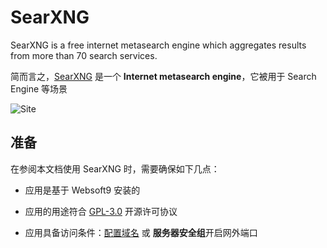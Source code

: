 # SearXNG

SearXNG is a free internet metasearch engine which aggregates results from more than 70 search services. 

简而言之，[SearXNG](https://docs.searxng.org/) 是一个 **Internet metasearch engine**，它被用于 Search Engine  等场景


![Site](https://libs.websoft9.com/Websoft9/DocsPicture/zh/searxng/searxng-gui-websoft9.png)


## 准备

在参阅本文档使用 SearXNG 时，需要确保如下几点：

- 应用是基于 Websoft9 安装的

- 应用的用途符合 [GPL-3.0](https://opensource.org/licenses/GPL-3.0) 开源许可协议

- 应用具备访问条件：[配置域名](./guide/appsetdomain) 或 **服务器安全组**开启网外端口